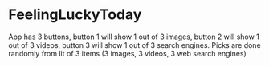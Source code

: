 # FeelingLuckyToday

App has 3 buttons, button 1 will show 1 out of 3 images, button 2 will show 1 out of 3 videos, button 3 will show 1 out of 3 search engines. Picks are done randomly from lit of 3 items (3 images, 3 videos, 3 web search engines)
